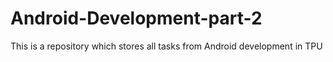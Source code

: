# Android-Development-part-2

This is a repository which stores all tasks from Android development in TPU
